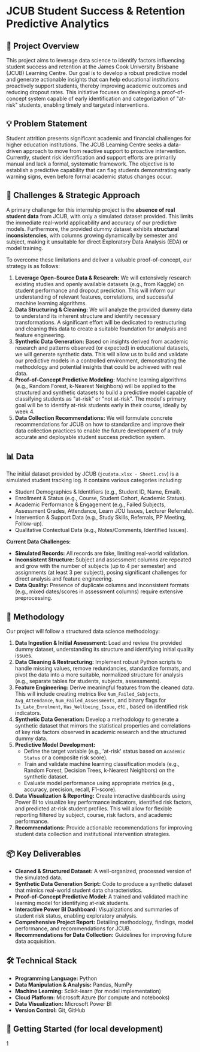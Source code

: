 # JCUB Student Success & Retention Predictive Analytics

## 🎯 Project Overview

This project aims to leverage data science to identify factors influencing student success and retention at the James Cook University Brisbane (JCUB) Learning Centre. Our goal is to develop a robust predictive model and generate actionable insights that can help educational institutions proactively support students, thereby improving academic outcomes and reducing dropout rates. This initiative focuses on developing a proof-of-concept system capable of early identification and categorization of "at-risk" students, enabling timely and targeted interventions.

## 💡 Problem Statement

Student attrition presents significant academic and financial challenges for higher education institutions. The JCUB Learning Centre seeks a data-driven approach to move from reactive support to proactive intervention. Currently, student risk identification and support efforts are primarily manual and lack a formal, systematic framework. The objective is to establish a predictive capability that can flag students demonstrating early warning signs, even before formal academic status changes occur.

## 🚧 Challenges & Strategic Approach

A primary challenge for this internship project is the **absence of real student data** from JCUB, with only a simulated dataset provided. This limits the immediate real-world applicability and accuracy of our predictive models. Furthermore, the provided dummy dataset exhibits **structural inconsistencies**, with columns growing dynamically by semester and subject, making it unsuitable for direct Exploratory Data Analysis (EDA) or model training.

To overcome these limitations and deliver a valuable proof-of-concept, our strategy is as follows:

1.  **Leverage Open-Source Data & Research:** We will extensively research existing studies and openly available datasets (e.g., from Kaggle) on student performance and dropout prediction. This will inform our understanding of relevant features, correlations, and successful machine learning algorithms.
2.  **Data Structuring & Cleaning:** We will analyze the provided dummy data to understand its inherent structure and identify necessary transformations. A significant effort will be dedicated to restructuring and cleaning this data to create a suitable foundation for analysis and feature engineering.
3.  **Synthetic Data Generation:** Based on insights derived from academic research and patterns observed (or expected) in educational datasets, we will generate synthetic data. This will allow us to build and validate our predictive models in a controlled environment, demonstrating the methodology and potential insights that could be achieved with real data.
4.  **Proof-of-Concept Predictive Modeling:** Machine learning algorithms (e.g., Random Forest, k-Nearest Neighbors) will be applied to the structured and synthetic datasets to build a predictive model capable of classifying students as "at-risk" or "not at-risk". The model's primary goal will be to identify at-risk students early in their course, ideally by week 4.
5.  **Data Collection Recommendations:** We will formulate concrete recommendations for JCUB on how to standardize and improve their data collection practices to enable the future development of a truly accurate and deployable student success prediction system.

## 📊 Data

The initial dataset provided by JCUB (`jcudata.xlsx - Sheet1.csv`) is a simulated student tracking log. It contains various categories including:
* Student Demographics & Identifiers (e.g., Student ID, Name, Email).
* Enrollment & Status (e.g., Course, Student Cohort, Academic Status).
* Academic Performance & Engagement (e.g., Failed Subjects, Assessment Grades, Attendance, Learn JCU Issues, Lecturer Referrals).
* Intervention & Support Data (e.g., Study Skills, Referrals, PP Meeting, Follow-up).
* Qualitative Contextual Data (e.g., Notes/Comments, Identified Issues).

**Current Data Challenges:**
* **Simulated Records:** All records are fake, limiting real-world validation.
* **Inconsistent Structure:** Subject and assessment columns are repeated and grow with the number of subjects (up to 4 per semester) and assignments (at least 3 per subject), posing significant challenges for direct analysis and feature engineering.
* **Data Quality:** Presence of duplicate columns and inconsistent formats (e.g., mixed dates/scores in assessment columns) require extensive preprocessing.

## 🧪 Methodology

Our project will follow a structured data science methodology:

1.  **Data Ingestion & Initial Assessment:** Load and review the provided dummy dataset, understanding its structure and identifying initial quality issues.
2.  **Data Cleaning & Restructuring:** Implement robust Python scripts to handle missing values, remove redundancies, standardize formats, and pivot the data into a more suitable, normalized structure for analysis (e.g., separate tables for students, subjects, assessments).
3.  **Feature Engineering:** Derive meaningful features from the cleaned data. This will include creating metrics like `Num_Failed_Subjects`, `Avg_Attendance`, `Num_Failed_Assessments`, and binary flags for `Is_Late_Enrolment`, `Has_Wellbeing_Issue`, etc., based on identified risk indicators.
4.  **Synthetic Data Generation:** Develop a methodology to generate a synthetic dataset that mirrors the statistical properties and correlations of key risk factors observed in academic research and the structured dummy data.
5.  **Predictive Model Development:**
    * Define the target variable (e.g., 'at-risk' status based on `Academic Status` or a composite risk score).
    * Train and validate machine learning classification models (e.g., Random Forest, Decision Trees, k-Nearest Neighbors) on the synthetic dataset.
    * Evaluate model performance using appropriate metrics (e.g., accuracy, precision, recall, F1-score).
6.  **Data Visualization & Reporting:** Create interactive dashboards using Power BI to visualize key performance indicators, identified risk factors, and predicted at-risk student profiles. This will allow for flexible reporting filtered by subject, course, risk factors, and academic performance.
7.  **Recommendations:** Provide actionable recommendations for improving student data collection and institutional intervention strategies.

## 📦 Key Deliverables

* **Cleaned & Structured Dataset:** A well-organized, processed version of the simulated data.
* **Synthetic Data Generation Script:** Code to produce a synthetic dataset that mimics real-world student data characteristics.
* **Proof-of-Concept Predictive Model:** A trained and validated machine learning model for identifying at-risk students.
* **Interactive Power BI Dashboard:** Visualizations and summaries of student risk status, enabling exploratory analysis.
* **Comprehensive Project Report:** Detailing methodology, findings, model performance, and recommendations for JCUB.
* **Recommendations for Data Collection:** Guidelines for improving future data acquisition.

## 🛠️ Technical Stack

* **Programming Language:** Python
* **Data Manipulation & Analysis:** Pandas, NumPy
* **Machine Learning:** Scikit-learn (for model implementation)
* **Cloud Platform:** Microsoft Azure (for compute and notebooks)
* **Data Visualization:** Microsoft Power BI
* **Version Control:** Git, GitHub

## 🚀 Getting Started (for local development)

1
